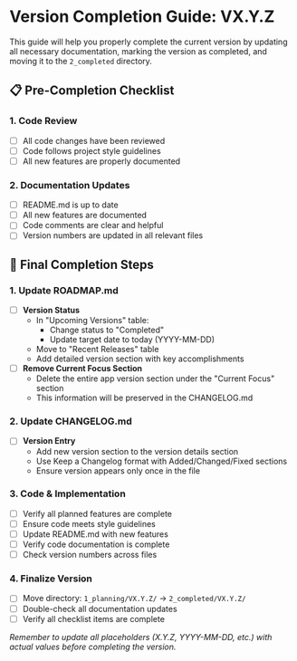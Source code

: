 # Version Completion Guide: VX.Y.Z

This guide will help you properly complete the current version by updating all necessary documentation, marking the version as completed, and moving it to the `2_completed` directory.

## 📋 Pre-Completion Checklist

### 1. Code Review
- [ ] All code changes have been reviewed
- [ ] Code follows project style guidelines
- [ ] All new features are properly documented

### 2. Documentation Updates
- [ ] README.md is up to date
- [ ] All new features are documented
- [ ] Code comments are clear and helpful
- [ ] Version numbers are updated in all relevant files

## 🎉 Final Completion Steps

### 1. Update ROADMAP.md
- [ ] **Version Status**
  - In "Upcoming Versions" table:
    - Change status to "Completed"
    - Update target date to today (YYYY-MM-DD)
  - Move to "Recent Releases" table
  - Add detailed version section with key accomplishments
- [ ] **Remove Current Focus Section**
  - Delete the entire app version section under the "Current Focus" section
  - This information will be preserved in the CHANGELOG.md

### 2. Update CHANGELOG.md
- [ ] **Version Entry**
  - Add new version section to the version details section
  - Use Keep a Changelog format with Added/Changed/Fixed sections
  - Ensure version appears only once in the file

### 3. Code & Implementation
- [ ] Verify all planned features are complete
- [ ] Ensure code meets style guidelines
- [ ] Update README.md with new features
- [ ] Verify code documentation is complete
- [ ] Check version numbers across files

### 4. Finalize Version
- [ ] Move directory: `1_planning/VX.Y.Z/` → `2_completed/VX.Y.Z/`
- [ ] Double-check all documentation updates
- [ ] Verify all checklist items are complete

*Remember to update all placeholders (X.Y.Z, YYYY-MM-DD, etc.) with actual values before completing the version.*
